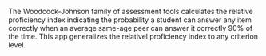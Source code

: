 The Woodcock-Johnson family of assessment tools calculates the relative proficiency index indicating the probability a student can answer any item correctly when an average same-age peer can answer it correctly 90% of the time. This app generalizes the relativel proficiency index to any criterion level.
